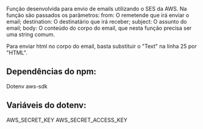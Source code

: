 Função desenvolvida para envio de emails utilizando o SES da AWS.
Na função são passados os parâmetros:
from: O remetende que irá enviar o email;
destination: O destinatário que irá receber;
subject: O assunto do email;
body: O conteúdo do corpo do email, que nesta função precisa ser uma string comum.

Para enviar html no corpo do email, basta substituir o "Text" na linha 25 por "HTML".

## Dependências do npm:
Dotenv
aws-sdk

## Variáveis do dotenv:
AWS_SECRET_KEY
AWS_SECRET_ACCESS_KEY
